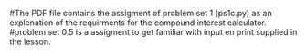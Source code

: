 #The PDF file contains the assigment of problem set 1 (ps1c.py) as an explenation of the requirments for the compound interest calculator.
#problem set 0.5 is a assigment to get familiar with input en print supplied in the lesson.

